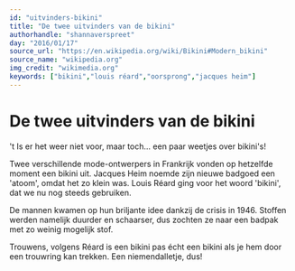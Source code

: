 ```yaml
---
id: "uitvinders-bikini"
title: "De twee uitvinders van de bikini"
authorhandle: "shannaverspreet"
day: "2016/01/17"
source_url: "https://en.wikipedia.org/wiki/Bikini#Modern_bikini"
source_name: "wikipedia.org"
img_credit: "wikimedia.org"
keywords: ["bikini","louis réard","oorsprong","jacques heim"]
---
```

# De twee uitvinders van de bikini
't Is er het weer niet voor, maar toch... een paar weetjes over bikini's!

Twee verschillende mode-ontwerpers in Frankrijk vonden op hetzelfde moment een bikini uit. Jacques Heim noemde zijn nieuwe badgoed een 'atoom', omdat het zo klein was. Louis Réard ging voor het woord 'bikini', dat we nu nog steeds gebruiken.

De mannen kwamen op hun briljante idee dankzij de crisis in 1946. Stoffen werden namelijk duurder en schaarser, dus zochten ze naar een badpak met zo weinig mogelijk stof.

Trouwens, volgens Réard is een bikini pas écht een bikini als je hem door een trouwring kan trekken. Een niemendalletje, dus!
